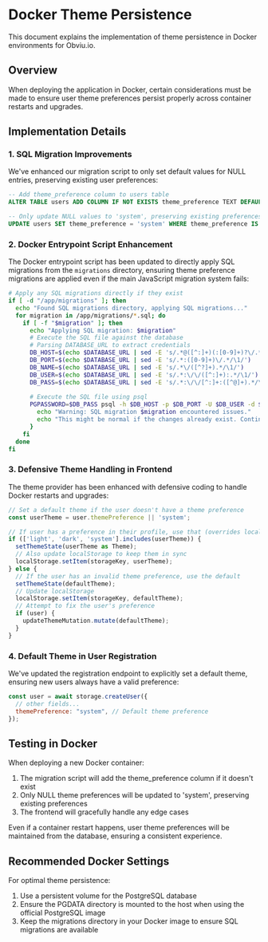 # Docker Theme Persistence

This document explains the implementation of theme persistence in Docker environments for Obviu.io.

## Overview

When deploying the application in Docker, certain considerations must be made to ensure user theme preferences persist properly across container restarts and upgrades.

## Implementation Details

### 1. SQL Migration Improvements

We've enhanced our migration script to only set default values for NULL entries, preserving existing user preferences:

```sql
-- Add theme_preference column to users table
ALTER TABLE users ADD COLUMN IF NOT EXISTS theme_preference TEXT DEFAULT 'system';

-- Only update NULL values to 'system', preserving existing preferences
UPDATE users SET theme_preference = 'system' WHERE theme_preference IS NULL;
```

### 2. Docker Entrypoint Script Enhancement

The Docker entrypoint script has been updated to directly apply SQL migrations from the `migrations` directory, ensuring theme preference migrations are applied even if the main JavaScript migration system fails:

```sh
# Apply any SQL migrations directly if they exist
if [ -d "/app/migrations" ]; then
  echo "Found SQL migrations directory, applying SQL migrations..."
  for migration in /app/migrations/*.sql; do
    if [ -f "$migration" ]; then
      echo "Applying SQL migration: $migration"
      # Execute the SQL file against the database
      # Parsing DATABASE_URL to extract credentials
      DB_HOST=$(echo $DATABASE_URL | sed -E 's/.*@([^:]+)(:[0-9]+)?\/.*/\1/')
      DB_PORT=$(echo $DATABASE_URL | sed -E 's/.*:([0-9]+)\/.*/\1/')
      DB_NAME=$(echo $DATABASE_URL | sed -E 's/.*\/([^?]+).*/\1/')
      DB_USER=$(echo $DATABASE_URL | sed -E 's/.*:\/\/([^:]+):.*/\1/')
      DB_PASS=$(echo $DATABASE_URL | sed -E 's/.*:\/\/[^:]+:([^@]+).*/\1/')
      
      # Execute the SQL file using psql
      PGPASSWORD=$DB_PASS psql -h $DB_HOST -p $DB_PORT -U $DB_USER -d $DB_NAME -f $migration || {
        echo "Warning: SQL migration $migration encountered issues."
        echo "This might be normal if the changes already exist. Continuing..."
      }
    fi
  done
fi
```

### 3. Defensive Theme Handling in Frontend

The theme provider has been enhanced with defensive coding to handle Docker restarts and upgrades:

```javascript
// Set a default theme if the user doesn't have a theme preference
const userTheme = user.themePreference || 'system';

// If user has a preference in their profile, use that (overrides localStorage)
if (['light', 'dark', 'system'].includes(userTheme)) {
  setThemeState(userTheme as Theme);
  // Also update localStorage to keep them in sync
  localStorage.setItem(storageKey, userTheme);
} else {
  // If the user has an invalid theme preference, use the default
  setThemeState(defaultTheme);
  // Update localStorage
  localStorage.setItem(storageKey, defaultTheme);
  // Attempt to fix the user's preference
  if (user) {
    updateThemeMutation.mutate(defaultTheme);
  }
}
```

### 4. Default Theme in User Registration

We've updated the registration endpoint to explicitly set a default theme, ensuring new users always have a valid preference:

```javascript
const user = await storage.createUser({
  // other fields...
  themePreference: "system", // Default theme preference
});
```

## Testing in Docker

When deploying a new Docker container:

1. The migration script will add the theme_preference column if it doesn't exist
2. Only NULL theme preferences will be updated to 'system', preserving existing preferences
3. The frontend will gracefully handle any edge cases

Even if a container restart happens, user theme preferences will be maintained from the database, ensuring a consistent experience.

## Recommended Docker Settings

For optimal theme persistence:

1. Use a persistent volume for the PostgreSQL database
2. Ensure the PGDATA directory is mounted to the host when using the official PostgreSQL image
3. Keep the migrations directory in your Docker image to ensure SQL migrations are available